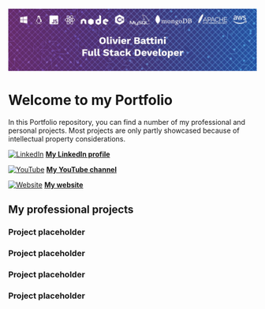 ![Olivier Battini, Full Stack Developer](./images/linkedin-banner.jpg)

# Welcome to my Portfolio

In this Portfolio repository, you can find a number of my professional and personal projects. Most projects are only partly showcased because of intellectual property considerations.

[![LinkedIn](https://icons.getbootstrap.com/assets/icons/linkedin.svg)](https://www.linkedin.com/in/olivier-battini/)
**[My LinkedIn profile](https://www.linkedin.com/in/olivier-battini/)**

[![YouTube](https://icons.getbootstrap.com/assets/icons/youtube.svg)](https://www.youtube.com/channel/UCRkU7f0aKgiqFCJwBqa1XyQ)
**[My YouTube channel](https://www.youtube.com/channel/UCRkU7f0aKgiqFCJwBqa1XyQ)**

[![Website](https://icons.getbootstrap.com/assets/icons/person-circle.svg)](https://olivierbattini.fr)
**[My website](https://olivierbattini.fr)**

## My professional projects

### Project placeholder

### Project placeholder

### Project placeholder

### Project placeholder
